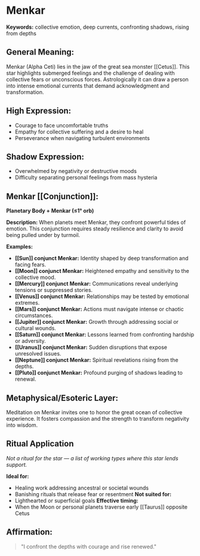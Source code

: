# Menkar


**Keywords:** collective emotion, deep currents, confronting shadows, rising from depths

## General Meaning:
Menkar (Alpha Ceti) lies in the jaw of the great sea monster [[Cetus]]. This star highlights submerged feelings and the challenge of dealing with collective fears or unconscious forces. Astrologically it can draw a person into intense emotional currents that demand acknowledgment and transformation.

## High Expression:
- Courage to face uncomfortable truths
- Empathy for collective suffering and a desire to heal
- Perseverance when navigating turbulent environments

## Shadow Expression:
- Overwhelmed by negativity or destructive moods
- Difficulty separating personal feelings from mass hysteria

## Menkar [[Conjunction]]:

**Planetary Body + Menkar (≤1° orb)**

**Description:**
When planets meet Menkar, they confront powerful tides of emotion. This conjunction requires steady resilience and clarity to avoid being pulled under by turmoil.

**Examples:**
- **[[Sun]] conjunct Menkar:** Identity shaped by deep transformation and facing fears.
- **[[Moon]] conjunct Menkar:** Heightened empathy and sensitivity to the collective mood.
- **[[Mercury]] conjunct Menkar:** Communications reveal underlying tensions or suppressed stories.
- **[[Venus]] conjunct Menkar:** Relationships may be tested by emotional extremes.
- **[[Mars]] conjunct Menkar:** Actions must navigate intense or chaotic circumstances.
- **[[Jupiter]] conjunct Menkar:** Growth through addressing social or cultural wounds.
- **[[Saturn]] conjunct Menkar:** Lessons learned from confronting hardship or adversity.
- **[[Uranus]] conjunct Menkar:** Sudden disruptions that expose unresolved issues.
- **[[Neptune]] conjunct Menkar:** Spiritual revelations rising from the depths.
- **[[Pluto]] conjunct Menkar:** Profound purging of shadows leading to renewal.

## Metaphysical/Esoteric Layer:
Meditation on Menkar invites one to honor the great ocean of collective experience. It fosters compassion and the strength to transform negativity into wisdom.

## Ritual Application
*Not a ritual for the star — a list of working types where this star lends support.*

**Ideal for:**
- Healing work addressing ancestral or societal wounds
- Banishing rituals that release fear or resentment
**Not suited for:**
- Lighthearted or superficial goals
**Effective timing:**
- When the Moon or personal planets traverse early [[Taurus]] opposite Cetus

## Affirmation:

> "I confront the depths with courage and rise renewed."


